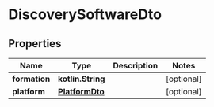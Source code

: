 
# DiscoverySoftwareDto

## Properties
Name | Type | Description | Notes
------------ | ------------- | ------------- | -------------
**formation** | **kotlin.String** |  |  [optional]
**platform** | [**PlatformDto**](PlatformDto.md) |  |  [optional]



